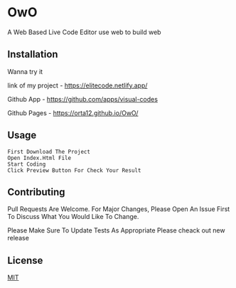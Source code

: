 
# OwO


A Web Based Live Code Editor use web to build web


## Installation

Wanna try it

link of my project - https://elitecode.netlify.app/

Github App - https://github.com/apps/visual-codes

Github Pages - https://orta12.github.io/OwO/


## Usage


``` 
First Download The Project
Open Index.Html File
Start Coding 
Click Preview Button For Check Your Result  
```


## Contributing


Pull Requests Are Welcome. For Major Changes, Please Open An Issue First To Discuss What You Would Like To Change.
            


Please Make Sure To Update Tests As Appropriate
Please cheack out new release


## License


[MIT](Https://Choosealicense.Com/Licenses/Mit/)
